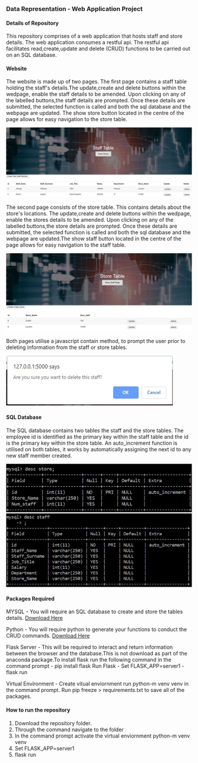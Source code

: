 ### Data Representation - Web Application Project 

#### Details of Repository 

This repository comprises of a web application that hosts staff and store details. The web application consumes a restful api. The restful api facilitates read,create,update and delete (CRUD) functions to be carried out on an SQL database.


#### Website 

The website is made up of two pages. The first page contains a staff table holding the staff's details.The update,create and delete buttons within the wedpage, enable the staff details to be amended. Upon clicking on any of the labelled buttons,the staff details are prompted. Once these details are submitted, the selected function is called and both the sql database and the webpage are updated. The show store button located in the centre of the page allows for easy navigation to the store table.

![StaffTable](https://github.com/roisinanglim/restfulapi/blob/master/Images/stafftablepg1.JPG)

The second page consists of the store table. This contains details about the store's locations. The update,create and delete buttons within the wedpage, enable the stores details to be amended. Upon clicking on any of the labelled buttons,the store details are prompted. Once these details are submitted, the selected function is called and both the sql database and the webpage are updated.The show staff button located in the centre of the page allows for easy navigation to the staff table.

![StoreTable](https://github.com/roisinanglim/restfulapi/blob/master/Images/storetablepg2.JPG)


Both pages utilise a javascript contain method, to prompt the user prior to deleting information from the staff or store tables. 

![error_checking](https://github.com/roisinanglim/restfulapi/blob/master/Images/error_checking.JPG)

#### SQL Database 
The SQL database contains two tables the staff and the store tables. The employee id is identified as the primary key within the staff table and the id is the primary key within the store table. An auto_increment function is utilised on both tables, it works by automatically assigning the next id to any new staff member created.

![storesql](https://github.com/roisinanglim/restfulapi/blob/master/Images/sqlstore.JPG)
![staffsql](https://github.com/roisinanglim/restfulapi/blob/master/Images/sqlstaff.JPG)



#### Packages Required
MYSQL - You will require an SQL database to create and store the tables details. [Download Here ](https://www.mysql.com/downloads/)

Python - You will require python to generate your functions to conduct the CRUD commands. [Download Here](https://www.anaconda.com/distribution/)

Flask Server - This will be required to interact and return information between the browser and the database.This is not download as part of the anaconda package.To install flask run the following command in the command prompt  - pip install flask
Run Flask - Set FLASK_APP=server1 - flask run


Virtual Environment - Create vitual enviornment run python-m venv venv in the command prompt. Run pip freeze > requirements.txt to save all of the packages.


#### How to run  the repository 
 1. Download the repository folder.
 2. Through the command navigate to the folder 
 3. In the command prompt activate the virtual enviornment python-m venv venv
 4. Set FLASK_APP=server1
 5. flask run